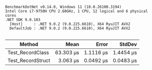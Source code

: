 ```

BenchmarkDotNet v0.14.0, Windows 11 (10.0.26100.3194)
Intel Core i7-9750H CPU 2.60GHz, 1 CPU, 12 logical and 6 physical cores
.NET SDK 9.0.103
  [Host]     : .NET 9.0.2 (9.0.225.6610), X64 RyuJIT AVX2
  DefaultJob : .NET 9.0.2 (9.0.225.6610), X64 RyuJIT AVX2


```
| Method            | Mean      | Error     | StdDev    |
|------------------ |----------:|----------:|----------:|
| Test_RecordClass  | 63.303 μs | 1.1116 μs | 1.4454 μs |
| Test_RecordStruct |  3.063 μs | 0.0492 μs | 0.0483 μs |
